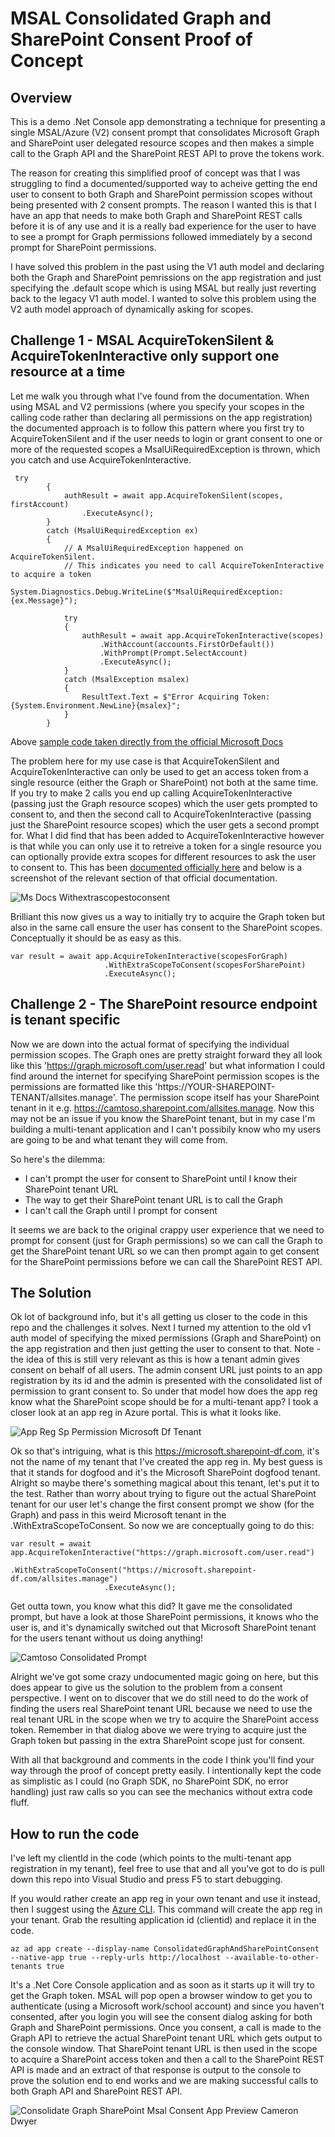 ﻿# MSAL Consolidated Graph and SharePoint Consent Proof of Concept

## Overview

This is a demo .Net Console app demonstrating a technique for presenting a single MSAL/Azure (V2) consent prompt that consolidates Microsoft Graph
and SharePoint user delegated resource scopes and then makes a simple call to the Graph API and the SharePoint REST API to prove the tokens work.

The reason for creating this simplified proof of concept was that I was struggling to find a documented/supported way to acheive
getting the end user to consent to both Graph and SharePoint permission scopes without being presented with 2 consent prompts. The reason I wanted this
is that I have an app that needs to make both Graph and SharePoint REST calls before it is of any use and it is a really bad experience for the user
to have to see a prompt for Graph permissions followed immediately by a second prompt for SharePoint permissions.

I have solved this problem in the past using the V1 auth model and declaring both the Graph and SharePoint pemrissions on the app registration and just
specifying the .default scope which is using MSAL but really just reverting back to the legacy V1 auth model. I wanted to solve this problem using the V2 
auth model approach of dynamically asking for scopes.

## Challenge 1 - MSAL AcquireTokenSilent & AcquireTokenInteractive only support one resource at a time

Let me walk you through what I've found from the documentation. When using MSAL and V2 permissions (where you specify your scopes in the calling code
rather than declaring all permissions on the app registration) the documented approach is to follow this pattern where you first try to AcquireTokenSilent
and if the user needs to login or grant consent to one or more of the requested scopes a MsalUiRequiredException is thrown, which you catch
and use AcquireTokenInteractive.

```
 try
        {
            authResult = await app.AcquireTokenSilent(scopes, firstAccount)
                .ExecuteAsync();
        }
        catch (MsalUiRequiredException ex)
        {
            // A MsalUiRequiredException happened on AcquireTokenSilent.
            // This indicates you need to call AcquireTokenInteractive to acquire a token
            System.Diagnostics.Debug.WriteLine($"MsalUiRequiredException: {ex.Message}");

            try
            {
                authResult = await app.AcquireTokenInteractive(scopes)
                    .WithAccount(accounts.FirstOrDefault())
                    .WithPrompt(Prompt.SelectAccount)
                    .ExecuteAsync();
            }
            catch (MsalException msalex)
            {
                ResultText.Text = $"Error Acquiring Token:{System.Environment.NewLine}{msalex}";
            }
        }
```

Above [sample code taken directly from the official Microsoft Docs](https://docs.microsoft.com/en-us/azure/active-directory/develop/tutorial-v2-windows-desktop?WT.mc_id=M365-MVP-5002900)

The problem here for my use case is that AcquireTokenSilent and AcquireTokenInteractive can only be used to get an access token from a single
resource (either the Graph or SharePoint) not both at the same time. If you try to make 2 calls you end up calling AcquireTokenInteractive (passing just the Graph resource scopes) which
the user gets prompted to consent to, and then the second call to AcquireTokenInteractive (passing just the SharePoint resource scopes) which the user gets a second prompt for. What I did find
that has been added to AcquireTokenInteractive however is that while you can only use it to retreive a token for a single resource you can optionally provide extra scopes for different
resources to ask the user to consent to. This has been [documented officially here](https://docs.microsoft.com/en-us/azure/active-directory/develop/scenario-desktop-acquire-token-interactive?tabs=dotnet?WT.mc_id=M365-MVP-5002900)
and below is a screenshot of the relevant section of that official documentation.

![Ms Docs Withextrascopestoconsent](docs/ms-docs-withextrascopestoconsent.png)

Brilliant this now gives us a way to initially try to acquire the Graph token but also in the same call ensure the user has consent to the SharePoint scopes.
Conceptually it should be as easy as this.

```
var result = await app.AcquireTokenInteractive(scopesForGraph)
                     .WithExtraScopeToConsent(scopesForSharePoint)
                     .ExecuteAsync();
```

## Challenge 2 - The SharePoint resource endpoint is tenant specific
Now we are down into the actual format of specifying the individual permission scopes. The Graph ones are pretty straight forward they all look like this 'https://graph.microsoft.com/user.read'
but what information I could find around the internet for specifying SharePoint permission scopes is the permissions are formatted like this 'https://YOUR-SHAREPOINT-TENANT/allsites.manage'. The permission scope itself
has your SharePoint tenant in it e.g. https://camtoso.sharepoint.com/allsites.manage. Now this may not be an issue if you know the SharePoint tenant, but in my case I'm building
a multi-tenant application and I can't possibily know who my users are going to be and what tenant they will come from. 

So here's the dilemma:
- I can't prompt the user for consent to SharePoint until I know their SharePoint tenant URL
- The way to get their SharePoint tenant URL is to call the Graph
- I can't call the Graph until I prompt for consent

It seems we are back to the original crappy user experience that we need to prompt for consent (just for Graph permissions) so we can call the Graph to get the SharePoint tenant URL so we can
then prompt again to get consent for the SharePoint permissions before we can call the SharePoint REST API.

## The Solution
Ok lot of background info, but it's all getting us closer to the code in this repo and the challenges it solves. Next I turned my attention to the old v1 auth model of specifying the mixed
permissions (Graph and SharePoint) on the app registration and then just getting the user to consent to that. Note - the idea of this is still very relevant as this is how a tenant admin 
gives consent on behalf of all users. The admin consent URL just points to an app registration by its id and the admin is presented with the consolidated list of permission to grant consent to.
So under that model how does the app reg know what the SharePoint scope should be for a multi-tenant app? I took a closer look at an app reg in Azure portal. This is what it looks like.

![App Reg Sp Permission Microsoft Df Tenant](docs/app-reg-sp-permission-microsoft-df-tenant.png)

Ok so that's intriguing, what is this https://microsoft.sharepoint-df.com, it's not the name of my tenant that I've created the app reg in. My best guess is that it stands for dogfood and it's the Microsoft SharePoint dogfood tenant.
Alright so maybe there's something magical about this tenant, let's put it to the test. Rather than worry about trying to figure out the actual SharePoint tenant for our user let's change the first
consent prompt we show (for the Graph) and pass in this weird Microsoft tenant in the .WithExtraScopeToConsent. So now we are conceptually going to do this:

```
var result = await app.AcquireTokenInteractive("https://graph.microsoft.com/user.read")
                     .WithExtraScopeToConsent("https://microsoft.sharepoint-df.com/allsites.manage")
                     .ExecuteAsync();
```

Get outta town, you know what this did? It gave me the consolidated prompt, but have a look at those SharePoint permissions, it knows who the user is, and it's dynamically switched
out that Microsoft SharePoint tenant for the users tenant without us doing anything!

![Camtoso Consolidated Prompt](docs/camtoso-consolidated-prompt.png)

Alright we've got some crazy undocumented magic going on here, but this does appear to give us the solution to the problem from a consent perspective. I went on to discover that we do still need to
do the work of finding the users real SharePoint tenant URL because we need to use the real tenant URL in the scope when we try to acquire the SharePoint access token. Remember in that dialog above we were trying
to acquire just the Graph token but passing in the extra SharePoint scope just for consent.

With all that background and comments in the code I think you'll find your way through the proof of concept pretty easily. I intentionally kept the code as simplistic as I could (no Graph SDK, no SharePoint SDK, no error handling) just raw
calls so you can see the mechanics without extra code fluff.

## How to run the code
I've left my clientId in the code (which points to the multi-tenant app registration in my tenant), feel free to use that and all you've got to do is pull down this repo into Visual Studio and press F5 to start debugging.

If you would rather create an app reg in your own tenant and use it instead, then I suggest using the [Azure CLI](https://docs.microsoft.com/en-us/cli/azure/what-is-azure-cli?WT.mc_id=M365-MVP-5002900). This command will create the app reg in your tenant. Grab the resulting application id (clientid) and replace it in the code.

```
az ad app create --display-name ConsolidatedGraphAndSharePointConsent --native-app true --reply-urls http://localhost --available-to-other-tenants true
```

It's a .Net Core Console application and as soon as it starts up it will try to get the Graph token. MSAL will pop open a browser window to get you to authenticate (using a Microsoft work/school account) and since you haven't consented,
after you login  you will see the consent dialog asking for both Graph and SharePoint permissions.
Once you consent, a call is made to the Graph API to retrieve the actual SharePoint tenant URL which gets output to the console window.
That SharePoint tenant URL is then used in the scope to acquire a SharePoint access token and then a call to the SharePoint REST API is made and an extract of that response is output to the console to prove the solution end to end works
and we are making successful calls to both Graph API and SharePoint REST API.

![Consolidate Graph SharePoint Msal Consent App Preview Cameron Dwyer](docs/consolidate-graph-sharepoint-msal-consent-cameron-dwyer.gif)
